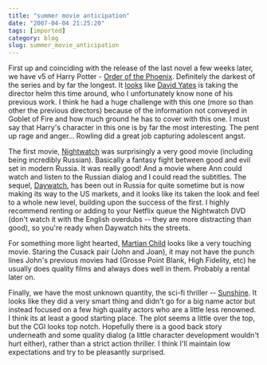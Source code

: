 ```yaml
---
title: "summer movie anticipation"
date: "2007-04-04 21:25:20"
tags: [imported]
category: blog
slug: summer_movie_anticipation
---
```


First up and coinciding with the release of the last novel a few weeks later, we have v5 of Harry Potter - <a href="https://www.apple.com/trailers/wb/harrypotterandtheorderofthephoenix/" title="Trailer">Order of the Phoenix</a>. Definitely the darkest of the series and by far the longest. It <a href="https://www.imdb.com/title/tt0373889/" title="HP - OotP">looks</a> like <a href="https://www.imdb.com/name/nm0946734/">David Yates</a> is taking the director helm this time around, who I unfortunately know none of his previous work. I think he had a huge challenge with this one (more so than other the previous directors) because of the information not conveyed in Goblet of Fire and how much ground he has to cover with this one. I must say that Harry's character in this one is by far the most interesting. The pent up rage and anger... Rowling did a great job capturing adolescent angst.

The first movie, <a href="https://www.imdb.com/title/tt0403358/">Nightwatch</a> was surprisingly a very good movie (including being incredibly Russian). Basically a fantasy fight between good and evil set in modern Russia. It was really good! And a movie where Ann could watch and listen to the Russian dialog and I could read the subtitles. The sequel, <a href="https://www.apple.com/trailers/fox_searchlight/daywatch/" title="Trailer">Daywatch</a>, has been out in Russia for quite sometime but is now making its way to the US markets, and it looks like its taken the look and feel to a whole new level, building upon the success of the first. I highly recommend renting or adding to your Netflix queue the Nightwatch DVD (don't watch it with the English overdubs -- they are more distracting than good), so you're ready when Daywatch hits the streets.

For something more light hearted, <a href="https://www.apple.com/trailers/newline/martianchild/" title="Trailer">Martian Child</a> looks like a very touching movie. Staring the Cusack pair (John and Joan), it may not have the punch lines John's previous movies had (Grosse Point Blank, High Fidelity, etc) he usually does quality films and always does well in them. Probably a rental later on.

Finally, we have the most unknown quantity, the sci-fi thriller -- <a href="https://www.apple.com/trailers/fox_searchlight/sunshine/">Sunshine</a>. It looks like they did a very smart thing and didn't go for a big name actor but instead focused on a few high quality actors who are a little less renowned. I think its at least a good starting place. The plot seems a little over the top, but the CGI looks top notch. Hopefully there is a good back story underneath and some quality dialog (a little character development wouldn't hurt either), rather than a strict action thriller. I think I'll maintain low expectations and try to be pleasantly surprised.
